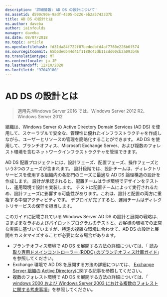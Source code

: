 ```yaml
---
description: '詳細情報: AD DS の設計について'
ms.assetid: d590c90e-9adf-4305-b226-eb2a5743337b
title: AD DS の設計とは
ms.author: daveba
author: iainfoulds
manager: daveba
ms.date: 08/07/2018
ms.topic: article
ms.openlocfilehash: fd31da84f722f07bededbfd4af7760e226b6f574
ms.sourcegitcommit: 65b6de6b44d41f1180c45db11cdd60cb2a093b46
ms.translationtype: MT
ms.contentlocale: ja-JP
ms.lasthandoff: 12/10/2020
ms.locfileid: "97049180"
---
```

# <a name="understanding-ad-ds-design"></a>AD DS の設計とは

> 適用先:Windows Server 2016 では、Windows Server 2012 R2、Windows Server 2012

組織は、Windows Server の Active Directory Domain Services (AD DS) を使用して、スケーラブルで安全な、管理性に優れたインフラストラクチャを作成しながら、ユーザーとリソースの管理を簡略化することができます。 AD DS を使用して、ブランチオフィス、Microsoft Exchange Server、および複数のフォレスト環境を含むネットワークインフラストラクチャを管理できます。

AD DS 配置プロジェクトには、設計フェーズ、配置フェーズ、操作フェーズという3つのフェーズが含まれます。 設計段階では、設計チームは、ディレクトリサービスを使用する組織内の各部門のニーズに最適な AD DS 論理構造の設計を作成します。 設計が承認されると、配置チームはラボ環境でデザインをテストし、運用環境で設計を実装します。 テストは配置チームによって実行されるため、設計フェーズに影響する可能性があります。これは、設計と配置の両方に重複する中間アクティビティです。 デプロイが完了すると、運用チームはディレクトリサービスの保守を担当します。

このガイドに記載されている Windows Server AD DS の設計と展開の戦略は、さまざまなラボおよびパイロットプログラムのテストと、お客様の環境での正常な実装に基づいていますが、特定の複雑な環境に合わせて、AD DS の設計と展開をカスタマイズすることが必要になる場合があります。

- ブランチオフィス環境で AD DS を展開する方法の詳細については、「 [読み取り専用ドメインコントローラー (RODC) のブランチオフィス計画ガイド](/previous-versions/windows/it-pro/windows-server-2008-r2-and-2008/dd734758(v=ws.10))」を参照してください。
- Exchange 環境で AD DS を展開する方法の詳細については、 [Exchange Server 組織の Active Directory](/exchange/plan-and-deploy/active-directory/active-directory)に関する記事を参照してください。
- 複数のフォレスト環境で AD DS を展開する方法の詳細については、「 [windows 2000 および Windows Server 2003 における複数のフォレストに関する考慮事項](/previous-versions/windows/it-pro/windows-server-2003/cc739395(v=ws.10))」を参照してください。

